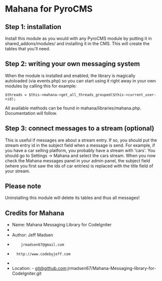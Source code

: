 Mahana for PyroCMS
==================

Step 1: installation
-----
Install this module as you would with any PyroCMS module by putting it in shared_addons/modules/ and installing it in the CMS. This will create the tables that you'll need. 

Step 2: writing your own messaging system
------
When the module is installed and enabled, the library is magically autoloaded (via events.php) so you can start using it right away in your own modules by calling this for example:

`$threads = $this->mahana->get_all_threads_grouped($this->current_user->id);`

All available methods can be found in mahana/libraries/mahana.php. Documentation will follow.

Step 3: connect messages to a stream (optional)
------
This is useful if messages are about a stream entry. If so, you should put the stream entry id in the subject field when a message is send. For example, if you have a car selling platform, you probably have a stream with 'cars'. You should go to Settings -> Mahana and select the cars stream. When you now check the Mahana messages panel in your admin panel, the subject field (where you first saw the ids of car entries) is replaced with the title field of your stream.

Please note
------
Uninstalling this module will delete its tables and thus all messages!

Credits for Mahana
----------
* Name:  Mahana Messaging Library for CodeIgniter
*
* Author: Jeff Madsen
*		  jrmadsen67@gmail.com
*       http://www.codebyjeff.com
*
* Location: - git@github.com:jrmadsen67/Mahana-Messaging-library-for-CodeIgniter.git
